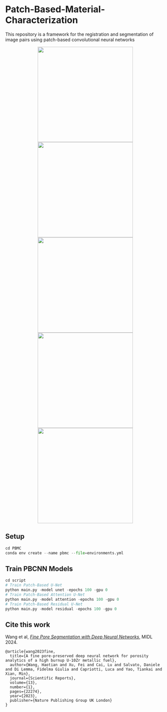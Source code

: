 # Patch-Based-Material-Characterization
This repository is a framework for the registration and segmentation of image pairs using patch-based convolutional neural networks

<p align="center">
  <img src="https://github.com/user-attachments/assets/e81814f3-47e5-4848-9e6c-51c2254e4fc3" width="300" />
  <img src="https://github.com/user-attachments/assets/40d24ad3-9aa6-4d39-80da-8a349df7b1e1" width="300" /> 
  <img src="https://github.com/user-attachments/assets/29662572-6c8b-483b-b943-ed51f065b8dd" width="300" />
  <img src="https://github.com/user-attachments/assets/d8d5f17c-fafd-44ff-adec-5dcaf18a697d" width="300" />
  <img src="https://github.com/user-attachments/assets/5eaadd4e-3de1-4925-8dbc-2e3682ec7b84" width="300" />
</p>


## Setup
```python
cd PBMC
conda env create --name pbmc --file=environments.yml
```
## Train PBCNN Models
```python
cd script
# Train Patch-Based U-Net
python main.py -model unet -epochs 100 -gpu 0
# Train Patch-Based Attention U-Net
python main.py -model attention -epochs 100 -gpu 0
# Train Patch-Based Residual U-Net
python main.py -model residual -epochs 100 -gpu 0
```

## Cite this work
Wang et al, [*Fine Pore Segmentation with Deep Neural Networks*](https://www.nature.com/articles/s41598-023-48800-3), MIDL 2024.
```
@article{wang2023fine,
  title={A fine pore-preserved deep neural network for porosity analytics of a high burnup U-10Zr metallic fuel},
  author={Wang, Haotian and Xu, Fei and Cai, Lu and Salvato, Daniele and Di Lemma, Fidelma Giulia and Capriotti, Luca and Yao, Tiankai and Xian, Min},
  journal={Scientific Reports},
  volume={13},
  number={1},
  pages={22274},
  year={2023},
  publisher={Nature Publishing Group UK London}
}
```

